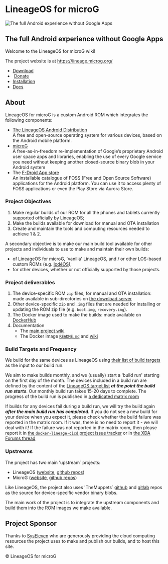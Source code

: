 # LineageOS for microG
![The full Android experience without Google Apps](https://github.com/lineageos4microg/lineageos4microg.github.io/blob/1510a45d2dd924fcd2bf204ca71308f2f21ffcee/images/screen_logo.jpg)

## The full Android experience without Google Apps

Welcome to the LineageOS for microG  wiki!

The project website is at <https://lineage.microg.org/>

<ul class="actions">
  <p>
  <li>
    <a href="https://download.lineage.microg.org/" class=
    "button special icon fa-download">Download</a>
  </li>
  <li>
    <a href="https://liberapay.com/microG/" class=
    "button icon scrolly">
      <i class="fa fa-heart" aria-hidden="true" style="color:#EB1E63;padding-right:0.3em"></i>
      Donate</a>
  </li>
  <li>
    <a href="https://github.com/lineageos4microg/l4m-wiki/wiki/Installation" class=
    "button icon fa-chevron-down scrolly">Installation</a>
  </li>
  <li>
    <a href="https://github.com/lineageos4microg/l4m-wiki/wiki/" class=
    "button icon fa-chevron-down scrolly">Docs</a>
  </li>
  </p>
</ul>


## About
LineageOS for microG is a custom Android ROM which integrates the following components:
- [The LineageOS Android Distribution](https://lineageos.org/)<br>A free and open-source operating system for various devices, based on the Android mobile platform.
- [microG](https://microg.org/)<br>A free-as-in-freedom re-implementation of Google’s proprietary Android user space apps and libraries, enabling the use of every Google service you need without keeping another closed-source binary blob in your Android system
- The [F-Droid App store](https://f-droid.org/)<br>An installable catalogue of FOSS (Free and Open Source Software) applications for the Android platform. You can use it to access plenty of FOSS applications or even the Play Store via Aurora Store.

### Project Objectives

1. Make regular builds of our ROM for all the phones and tablets currently supported officially by LineageOS;
2. Make the builds available for download for manual and OTA installation
3. Create and maintain the tools and computing resources needed to achieve 1 & 2.

A secondary objective is to make our main build tool available for other projects and individuals to use to make and maintain their own builds:

- of LineageOS for microG, 'vanilla' LineageOS, and / or other LOS-based custom ROMs (e.g. [IodéOS](https://iode.tech/));
- for other devices, whether or not officially supported by those projects.

### Project deliverables

1. The device-specific ROM `zip` files, for manual and OTA installation: made available in sub-directories on [the download server](https://download.lineage.microg.org/)
2. Other device-specific `zip` and `.img` files that are needed for installing or updating the ROM zip file (e.g. `boot.img`,  `recovery.img`).
3. The Docker image used to make the builds: made available on [DockerHub](https://hub.docker.com/r/lineageos4microg/docker-lineage-cicd/)
4. Documentation
    - The [main project wiki](https://github.com/lineageos4microg/l4m-wiki/wiki)
    - The Docker image [`README.md`](https://github.com/lineageos4microg/docker-lineage-cicd#) and [wiki](https://github.com/lineageos4microg/docker-lineage-cicd/wiki)

### Build Targets and Frequency

We build for the same devices as LineageOS using [their list of build targets](https://github.com/LineageOS/hudson/blob/main/lineage-build-targets) as the input to our build run.

We aim to make builds monthly, and we (usually) start a 'build run' starting on the first day of the month. The devices included in a build run are defined by the content of the [LineageOS target list](https://github.com/LineageOS/hudson/blob/main/lineage-build-targets) ***at the point the build run starts***. Our monthly build run takes 15-20 days to complete. The progress of the build run is published in [a dedicated matrix room](https://matrix.to/#/#microg-lineage-os-builds:matrix.domainepublic.net)

If builds for any devices fail during a build run, we will try the build again ***after the main build run has completed***. If you do not see a new build for your device when you expect it, please check whether the build failure was reported in the matrix room. If it was, there is no need to report it - we will deal with it! If the failure was not reported in the matrix room, then please report it in [the `docker-lineage-cicd` project issue tracker](https://github.com/lineageos4microg/docker-lineage-cicd/issues) or in [the XDA Forums thread](https://xdaforums.com/t/lineageos-for-microg.3700997/)

### Upstreams

The project has two main 'upstream` projects:

- LineageOS ([website](https://lineageos.org/), [github repos](https://github.com/LineageOS))
- MicroG ([website](https://microg.org/), [github repos](https://github.com/microg))

Like LineageOS, the project also uses 'TheMuppets` [github](https://github.com/TheMuppets/) and [gitlab](https://gitlab.com/the-muppets) repos as the source for device-specific vendor binary blobs.

The main work of the project is to integrate the upstream components and build them into the ROM images we make available.


## Project Sponsor
Thanks to [SysEleven](https://www.syseleven.de/en/) who are generously providing the cloud computing resources the project uses to make and publish our builds, and to host this site.


<footer id="footer">
  <p class="copyright">© LineageOS for microG</p>
</footer>

